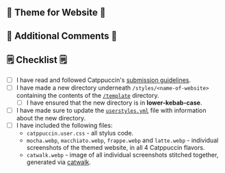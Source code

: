 <!-- DELETE THIS IF YOUR PULL REQUEST DOES NOT ADD AN USERSTYLE" -->

<!-- Replace "Website" with a markdown link to the website that you have themed. -->
## 🎉 Theme for Website 🎉

<!--
You should give a short description of the website that you have themed.
E.g. YouTube is a video sharing platform that allows users to upload, view, and share videos.

You should also attach some screenshots of the themed website, show it off!
-->

## 💬 Additional Comments 💬

<!--
Include any difficulties you had theming this port, or any general comments that would be useful for the reviewer to know.
Feel free to leave this section empty if you don't have anything more to say.
-->

## 🗒 Checklist 🗒

- [ ] I have read and followed Catppuccin's [submission guidelines](https://github.com/catppuccin/userstyles/blob/main/docs/userstyle-creation.md).
- [ ] I have made a new directory underneath `/styles/<name-of-website>` containing the contents of the [`/template`](https://github.com/catppuccin/userstyles/blob/main/template/) directory.
  - [ ] I have ensured that the new directory is in **lower-kebab-case**.
- [ ] I have made sure to update the [`userstyles.yml`](https://github.com/catppuccin/userstyles/blob/main/src/userstyles.yml) file with information about the new directory.
- [ ] I have included the following files:
  - `catppuccin.user.css` - all stylus code.
  - `mocha.webp`, `macchiato.webp`, `frappe.webp` and `latte.webp` - individual screenshots of the themed website, in all 4 Catppuccin flavors.
  - `catwalk.webp` - image of all individual screenshots stitched together, generated via [catwalk](https://github.com/catppuccin/toolbox#-catwalk).
